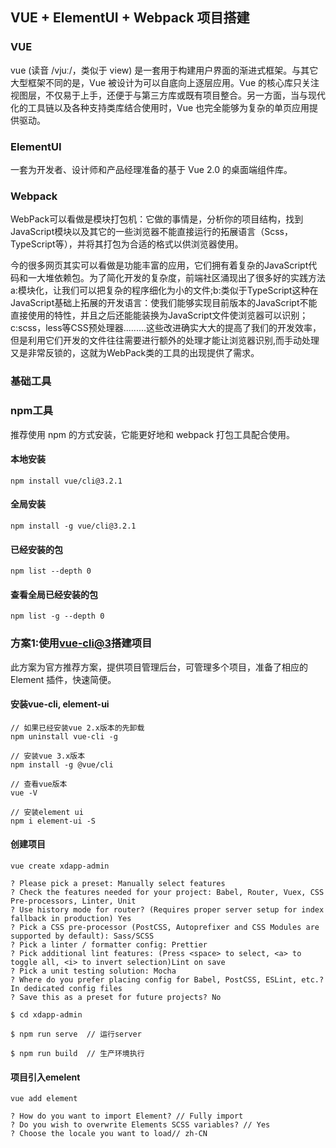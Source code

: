 ## VUE + ElementUI + Webpack 项目搭建

### VUE
vue (读音 /vjuː/，类似于 view) 是一套用于构建用户界面的渐进式框架。与其它大型框架不同的是，Vue 被设计为可以自底向上逐层应用。Vue 的核心库只关注视图层，不仅易于上手，还便于与第三方库或既有项目整合。另一方面，当与现代化的工具链以及各种支持类库结合使用时，Vue 也完全能够为复杂的单页应用提供驱动。

### ElementUI
一套为开发者、设计师和产品经理准备的基于 Vue 2.0 的桌面端组件库。

### Webpack

WebPack可以看做是模块打包机：它做的事情是，分析你的项目结构，找到JavaScript模块以及其它的一些浏览器不能直接运行的拓展语言（Scss，TypeScript等），并将其打包为合适的格式以供浏览器使用。

今的很多网页其实可以看做是功能丰富的应用，它们拥有着复杂的JavaScript代码和一大堆依赖包。为了简化开发的复杂度，前端社区涌现出了很多好的实践方法a:模块化，让我们可以把复杂的程序细化为小的文件;b:类似于TypeScript这种在JavaScript基础上拓展的开发语言：使我们能够实现目前版本的JavaScript不能直接使用的特性，并且之后还能能装换为JavaScript文件使浏览器可以识别；c:scss，less等CSS预处理器.........这些改进确实大大的提高了我们的开发效率，但是利用它们开发的文件往往需要进行额外的处理才能让浏览器识别,而手动处理又是非常反锁的，这就为WebPack类的工具的出现提供了需求。

### 基础工具

### npm工具
推荐使用 npm 的方式安装，它能更好地和 webpack 打包工具配合使用。

#### 本地安装

`npm install vue/cli@3.2.1`

#### 全局安装

`npm install -g vue/cli@3.2.1`

#### 已经安装的包
`npm list --depth 0`

#### 查看全局已经安装的包
`npm list -g --depth 0`

### 方案1:使用[vue-cli@3](httpshttps://github.com/ElementUI/vue-cli-plugin-element)搭建项目
此方案为官方推荐方案，提供项目管理后台，可管理多个项目，准备了相应的 Element 插件，快速简便。

#### 安装vue-cli, element-ui

```
// 如果已经安装vue 2.x版本的先卸载
npm uninstall vue-cli -g

// 安装vue 3.x版本
npm install -g @vue/cli

// 查看vue版本
vue -V

// 安装element ui
npm i element-ui -S
```

#### 创建项目
```
vue create xdapp-admin

? Please pick a preset: Manually select features
? Check the features needed for your project: Babel, Router, Vuex, CSS Pre-processors, Linter, Unit
? Use history mode for router? (Requires proper server setup for index fallback in production) Yes
? Pick a CSS pre-processor (PostCSS, Autoprefixer and CSS Modules are supported by default): Sass/SCSS
? Pick a linter / formatter config: Prettier
? Pick additional lint features: (Press <space> to select, <a> to toggle all, <i> to invert selection)Lint on save
? Pick a unit testing solution: Mocha
? Where do you prefer placing config for Babel, PostCSS, ESLint, etc.? In dedicated config files
? Save this as a preset for future projects? No

$ cd xdapp-admin

$ npm run serve  // 运行server

$ npm run build  // 生产环境执行
```

#### 项目引入emelent
```
vue add element

? How do you want to import Element? // Fully import
? Do you wish to overwrite Elements SCSS variables? // Yes
? Choose the locale you want to load// zh-CN

```
